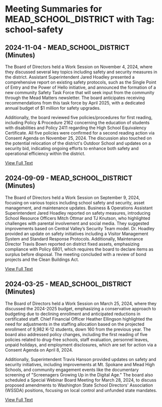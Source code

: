 # Meeting Summaries for MEAD_SCHOOL_DISTRICT with Tag: school-safety

## 2024-11-04 - MEAD_SCHOOL_DISTRICT (Minutes)

The Board of Directors held a Work Session on November 4, 2024, where they discussed several key topics including safety and security measures in the district. Assistant Superintendent Jared Hoadley presented a comprehensive report on existing safety protocols, such as the Single Point of Entry and the Power of Hello initiative, and announced the formation of a new community Safety Task Force that will seek input from the community through the Mead Matters newsletter. The board anticipates receiving recommendations from this task force by April 2025, with a dedicated annual budget of $1 million for safety upgrades.

Additionally, the board reviewed five policies/procedures for first reading, including Policy & Procedure 2162 concerning the education of students with disabilities and Policy 2411 regarding the High School Equivalency Certificate. All five policies were confirmed for a second reading action via Consent Agenda on November 25, 2024. The discussion also touched on the potential relocation of the district's Outdoor School and updates on a security bid, indicating ongoing efforts to enhance both safety and operational efficiency within the district.

[View Full Text](https://raw.githubusercontent.com/VoronoiPerspectives/WashingtonStateSchoolBoardExplorer/refs/heads/main/data/countries/usa/states/wa/counties/spokane/school_boards/mead_school_district/2024/processed/2024-11-04-boardworksession-minutes.txt)

## 2024-09-09 - MEAD_SCHOOL_DISTRICT (Minutes)

The Board of Directors held a Work Session on September 9, 2024, focusing on various topics including school safety and security, asset management, and maintenance updates. Business & Operations Assistant Superintendent Jared Hoadley reported on safety measures, introducing School Resource Officers Mitch Ottmar and TJ Knutson, who highlighted challenges with parental involvement and social media. They suggested improvements based on Central Valley’s Security Team model. Dr. Hoadley provided an update on safety initiatives including a Visitor Management System and Standard Response Protocols. Additionally, Maintenance Director Travis Bown reported on district fixed assets, emphasizing compliance with Policy 6801, which requires the board to declare items as surplus before disposal. The meeting concluded with a review of bond projects and the Clean Buildings Act.

[View Full Text](https://raw.githubusercontent.com/VoronoiPerspectives/WashingtonStateSchoolBoardExplorer/refs/heads/main/data/countries/usa/states/wa/counties/spokane/school_boards/mead_school_district/2024/processed/2024-09-09-boardworksession-minutes.txt)

## 2024-03-25 - MEAD_SCHOOL_DISTRICT (Minutes)

The Board of Directors held a Work Session on March 25, 2024, where they discussed the 2024-2025 budget, emphasizing a conservative approach to budgeting due to declining enrollment and anticipated reductions in certificated staff. Chief Financial Officer Heather Ellingson highlighted the need for adjustments in the staffing allocation based on the projected enrollment of 9,982 K-12 students, down 160 from the previous year. The board also addressed policy changes, including the first reading of five policies related to drug-free schools, staff evaluation, personnel leaves, unpaid holidays, and employment disclosures, which are set for action via a Consent Agenda on April 8, 2024. 

Additionally, Superintendent Travis Hanson provided updates on safety and security initiatives, including improvements at Mt. Spokane and Mead High Schools, and community engagement events like the documentary screening of "Screenagers Growing Up in the Digital Age." The board also scheduled a Special Webinar Board Meeting for March 28, 2024, to discuss proposed amendments to Washington State School Directors' Association (WSSDA) positions, focusing on local control and unfunded state mandates.

[View Full Text](https://raw.githubusercontent.com/VoronoiPerspectives/WashingtonStateSchoolBoardExplorer/refs/heads/main/data/countries/usa/states/wa/counties/spokane/school_boards/mead_school_district/2024/processed/2024-03-25-boardworksession-minutes.txt)

